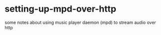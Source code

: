 # setting-up-mpd-over-http
some notes about using music player daemon (mpd) to stream audio over http
